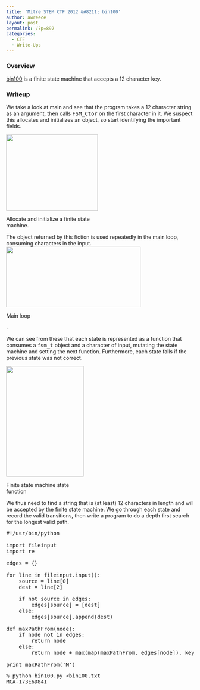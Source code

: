 ```yaml
---
title: 'Mitre STEM CTF 2012 &#8211; bin100'
author: awreece
layout: post
permalink: /?p=892
categories:
  - CTF
  - Write-Ups
---
```

### Overview

[bin100][1] is a finite state machine that accepts a 12 character key.

<!--more-->

### Writeup

We take a look at main and see that the program takes a 12 character string as an argument, then calls <tt>FSM_Ctor</tt> on the first character in it. We suspect this allocates and initializes an object, so start identifying the important fields. 

<div id="attachment_896" style="width: 256px" class="wp-caption aligncenter">
  <a href="http://ppp.cylab.cmu.edu/wordpress/wp-content/uploads/2012/07/init_fsm.png"><img src="http://ppp.cylab.cmu.edu/wordpress/wp-content/uploads/2012/07/init_fsm.png" alt="" title="init_fsm" width="246" height="204" class="size-full wp-image-896" /></a>
  
  <p class="wp-caption-text">
    Allocate and initialize a finite state machine.
  </p>
</div> The object returned by this fiction is used repeatedly in the main loop, consuming characters in the input. 

<div id="attachment_898" style="width: 371px" class="wp-caption aligncenter">
  <a href="http://ppp.cylab.cmu.edu/wordpress/wp-content/uploads/2012/07/main_loop.png"><img src="http://ppp.cylab.cmu.edu/wordpress/wp-content/uploads/2012/07/main_loop.png" alt="" title="main_loop" width="361" height="163" class="size-full wp-image-898" /></a>
  
  <p class="wp-caption-text">
    Main loop
  </p>
</div>.

We can see from these that each state is represented as a function that consumes a <tt>fsm_t</tt> object and a character of input, mutating the state machine and setting the next function. Furthermore, each state fails if the previous state was not correct. 

<div id="attachment_899" style="width: 218px" class="wp-caption aligncenter">
  <a href="http://ppp.cylab.cmu.edu/wordpress/wp-content/uploads/2012/07/fsm_state.png"><img src="http://ppp.cylab.cmu.edu/wordpress/wp-content/uploads/2012/07/fsm_state.png" alt="" title="fsm_state" width="208" height="296" class="size-full wp-image-899" /></a>
  
  <p class="wp-caption-text">
    Finite state machine state function
  </p>
</div>

We thus need to find a string that is (at least) 12 characters in length and will be accepted by the finite state machine. We go through each state and record the valid transitions, then write a program to do a depth first search for the longest valid path. 

<pre>#!/usr/bin/python

import fileinput
import re

edges = {}

for line in fileinput.input():
	source = line[0]
	dest = line[2]

	if not source in edges:
		edges[source] = [dest]
	else:
		edges[source].append(dest)

def maxPathFrom(node):
	if node not in edges:
		return node
	else:
		return node + max(map(maxPathFrom, edges[node]), key=len)

print maxPathFrom('M')
</pre>

<pre>% python bin100.py &lt;bin100.txt
MCA-173E6D84I
</pre>

<span style="display:none;">Writeup by Alex Reece, see me on <a href="https://plus.google.com/106589059588263736517?rel=author">Google</a>+.</span>

 [1]: http://ppp.cylab.cmu.edu/wordpress/wp-content/uploads/2012/07/bin100.tar.gz